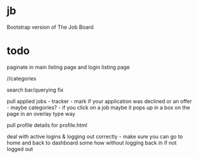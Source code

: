# jb
Bootstrap version of The Job Board

# todo
paginate in main listing page and login listing page

//categories

search bar/querying fix

pull applied jobs
	- tracker
	- mark if your application was declined or an offer
	- maybe categories?
	- if you click on a job maybe it pops up in a box on the page in an overlay type way

pull profile details for profile.html

deal with active logins & logging out correctly
	- make sure you can go to home and back to dashboard some how without logging back in if not logged out
